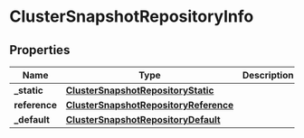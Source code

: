 # ClusterSnapshotRepositoryInfo

## Properties
Name | Type | Description | Notes
------------ | ------------- | ------------- | -------------
**_static** | [**ClusterSnapshotRepositoryStatic**](ClusterSnapshotRepositoryStatic.md) |  |  [optional]
**reference** | [**ClusterSnapshotRepositoryReference**](ClusterSnapshotRepositoryReference.md) |  |  [optional]
**_default** | [**ClusterSnapshotRepositoryDefault**](ClusterSnapshotRepositoryDefault.md) |  |  [optional]
